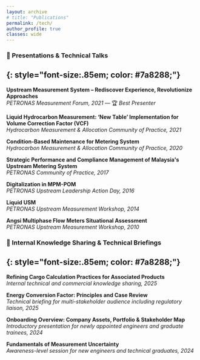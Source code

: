 ```yaml
---
layout: archive
# title: "Publications" 
permalink: /tech/
author_profile: true
classes: wide
---
```



<!-- This page compiles selected technical presentations, knowledge-sharing sessions, and contributions I've made across my career. Some materials are part of internal sharing and training, while others were presented at industry forums or professional communities. -->


### 📢 Presentations & Technical Talks
{: style="font-size:.85em; color: #7a8288;"}
---

**Upstream Measurement System – Rediscover Experience, Revolutionize Approaches**  
*PETRONAS Measurement Forum, 2021* — 🏆 *Best Presenter*

**Liquid Hydrocarbon Measurement: ‘New Table’ Implementation for Volume Correction Factor (VCF)**  
*Hydrocarbon Measurement & Allocation Community of Practice, 2021*

**Condition-Based Maintenance for Metering System**  
*Hydrocarbon Measurement & Allocation Community of Practice, 2020*

**Strategic Performance and Compliance Management of Malaysia's Upstream Metering System**  
*PETRONAS Community of Practice, 2017*

**Digitalization in MPM-POM**  
*PETRONAS Upstream Leadership Action Day, 2016*

**Liquid USM**  
*PETRONAS Upstream Measurement Workshop, 2014*

**Angsi Multiphase Flow Meters Situational Assessment**  
*PETRONAS Upstream Measurement Workshop, 2010*


### 📘 Internal Knowledge Sharing & Technical Briefings
{: style="font-size:.85em; color: #7a8288;"}
---

**Refining Cargo Calculation Practices for Associated Products**  
*Internal technical and commercial knowledge sharing, 2025*

**Energy Conversion Factor: Principles and Case Review**  
*Technical briefing for multi-stakeholder audience including regulatory liaison, 2025*

**Onboarding Overview: Company Assets, Portfolio & Stakeholder Map**  
*Introductory presentation for newly appointed engineers and graduate trainees, 2024*

**Fundamentals of Measurement Uncertainty**  
*Awareness-level session for new engineers and technical graduates, 2024*

